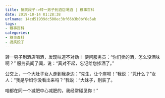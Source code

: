 ```yaml
---
title: 搞笑段子->转一男子到酒店喝酒 | 糗事百科
date: 2019-10-14 01:28:38
urlname: 14cd51939dc500ec3bf66b3b0bf6e5ab
tags: 
- 糗事百科
categories:
- 糗事百科
- 搞笑段子
---
```

转一男子到酒店喝酒，发现味道不对劲！ 便问服务员：“你们卖的酒，怎么没酒味啊？” 服务员闻了闻，说：“真对不起，忘记给您掺酒了。”

公交上，一个大肚子女人走到我身边：“先生，让个座呗！”我说：“凭什么？”女人：“我是孕妇你没看出来吗？”我说：“大妹子，别装了。

咱都在同一个减肥中心减肥的，我经常碰见你！”